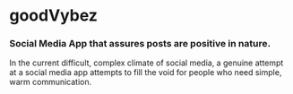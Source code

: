 # goodVybez
### Social Media App that assures posts are positive in nature.

In the current difficult, complex climate of social media, a genuine attempt at a social media app attempts to fill the void for people who need simple, warm communication.
